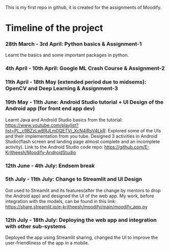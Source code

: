 This is my first repo in github, it is created for the assignments of Moodify.

# Timeline of the project
### 28th March - 3rd April: Python basics & Assignment-1
Learnt the basics and some important packages in python. 

### 4th April - 10th April: Google ML Crash Course & Assignment-2

### 11th April - 18th May (extended period due to midsems): OpenCV and Deep Learning & Assignment-3

### 19th May - 11th June: Android Studio tutorial + UI Design of the Android app (for front end app dev)
Learnt Java and Android Studio basics from the tutorial: https://www.youtube.com/playlist?list=PL_c9BZzLwBRJLm0QETVj_XcN4jRsV4LkR.
Explored some of the UIs and their implementation from you tube.
Designed 3 activities in Android Studio(flash screen and landing page almost complete and an incomplete activity).
Link to the Android Studio code repo: https://github.com/E-Kritheesh/Moodify-AndroidStudio

### 12th June - 4th July: Endsem break

### 5th July - 11th July: Change to Streamlit and UI Design
Got used to Streamlit and its features(after the change by mentors to drop the Android app) and designed the UI of the web app.
My work, before integration with the models, can be found in this link: https://share.streamlit.io/e-kritheesh/moodify/main/moodify_app.py

### 12th July - 18th July: Deploying the web app and integration with other sub-systems
Deployed the app using Streamlit sharing, changed the UI to improve the user-friendliness of the app in a mobile.
